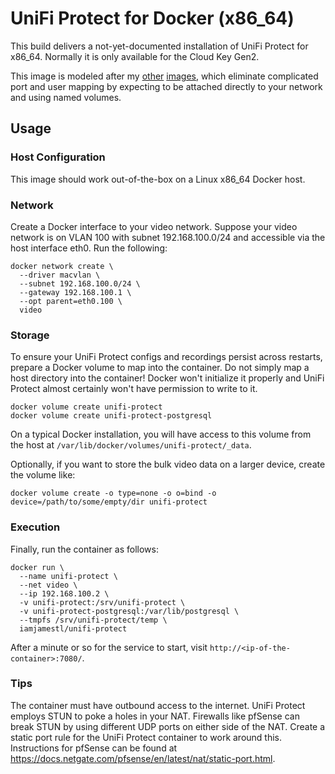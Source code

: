 # UniFi Protect for Docker (x86_64)

This build delivers a not-yet-documented installation of UniFi Protect for
x86_64.  Normally it is only available for the Cloud Key Gen2.

This image is modeled after my
[other](https://github.com/iamjamestl/docker-unifi)
[images](https://github.com/iamjamestl/docker-unifi-video), which eliminate
complicated port and user mapping by expecting to be attached directly to your
network and using named volumes.

## Usage

### Host Configuration

This image should work out-of-the-box on a Linux x86_64 Docker host.

### Network

Create a Docker interface to your video network.  Suppose your video network is
on VLAN 100 with subnet 192.168.100.0/24 and accessible via the host interface
eth0.  Run the following:

```
docker network create \
  --driver macvlan \
  --subnet 192.168.100.0/24 \
  --gateway 192.168.100.1 \
  --opt parent=eth0.100 \
  video
```

### Storage

To ensure your UniFi Protect configs and recordings persist across restarts,
prepare a Docker volume to map into the container.  Do not simply map a host
directory into the container!  Docker won't initialize it properly and UniFi
Protect almost certainly won't have permission to write to it.

```
docker volume create unifi-protect
docker volume create unifi-protect-postgresql
```

On a typical Docker installation, you will have access to this volume from the
host at `/var/lib/docker/volumes/unifi-protect/_data`.

Optionally, if you want to store the bulk video data on a larger device, create
the volume like:

```
docker volume create -o type=none -o o=bind -o device=/path/to/some/empty/dir unifi-protect
```

### Execution

Finally, run the container as follows:

```
docker run \
  --name unifi-protect \
  --net video \
  --ip 192.168.100.2 \
  -v unifi-protect:/srv/unifi-protect \
  -v unifi-protect-postgresql:/var/lib/postgresql \
  --tmpfs /srv/unifi-protect/temp \
  iamjamestl/unifi-protect
```

After a minute or so for the service to start, visit
`http://<ip-of-the-container>:7080/`.

### Tips

The container must have outbound access to the internet.  UniFi Protect employs
STUN to poke a holes in your NAT.  Firewalls like pfSense can break STUN by
using different UDP ports on either side of the NAT.  Create a static port rule
for the UniFi Protect container to work around this.  Instructions for pfSense
can be found at
https://docs.netgate.com/pfsense/en/latest/nat/static-port.html.
